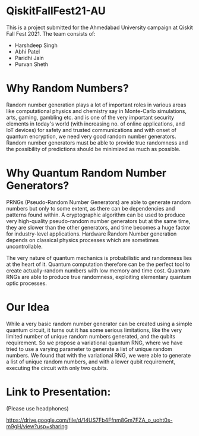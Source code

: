 # QiskitFallFest21-AU   

This is a project submitted for the Ahmedabad University campaign at Qiskit Fall Fest 2021. The team consists of:  

* Harshdeep Singh  
* Abhi Patel  
* Paridhi Jain  
* Purvan Sheth

# Why Random Numbers?  

Random number generation plays a lot of important roles in various areas like computational physics and chemistry say in Monte-Carlo simulations, arts, gaming, gambling etc. and is one of the very important security elements in today's world (with increasing no. of online applications, and IoT devices) for safety and trusted communications and with onset of quantum encryption, we need very good random number generators.  Random number generators must be able to provide true randomness and the possibility of predictions should be minimized as much as possible.   

# Why Quantum Random Number Generators?  

PRNGs (Pseudo-Random Number Generators) are able to generate random numbers but only to some extent, as there can be dependencies and patterns found within. A cryptographic algorithm can be used to produce very high-quality pseudo-random number generators but at the same time, they are slower than the other generators, and time becomes a huge factor for industry-level applications. Hardware Random Number generation depends on classical physics processes which are sometimes uncontrollable.  

The very nature of quantum mechanics is probabilistic and randomness lies at the heart of it. Quantum computation therefore can be the perfect tool to create actually-random numbers with low memory and time cost. Quantum RNGs are able to produce true randomness, exploiting elementary quantum optic processes.   

# Our Idea  

While a very basic random number generator can be created using a simple quantum circuit, it turns out it has some serious limitations, like the very limited number of unique random numbers generated, and the qubits requirement. So we propose a variational quantum RNG, where we have tried to use a varying parameter to generate a list of unique random numbers. We found that with the variational RNG, we were able to generate a list of unique random numbers, and with a lower qubit requirement, executing the circuit with only two qubits.  

# Link to Presentation:   
(Please use headphones)  

https://drive.google.com/file/d/14US7Fb4Ffnm8Gm7FZA_o_uoht0s-m9gH/view?usp=sharing
